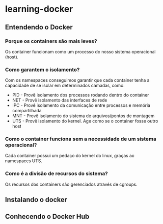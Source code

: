 # learning-docker

## Entendendo o Docker 

### Porque os containers são mais leves?

Os container funcionam como um processo do nosso sistema operacional (host).

### Como garantem o isolamento?

Com os namespaces conseguimos garantir que cada container tenha a capacidade de se isolar em determinados camadas, como:

- PID - Provê isolamento dos processos rodando dentro do container
- NET - Provê isolamento das interfaces de rede
- IPC - Provê isolamento da comunicação entre processos e memória compartilhada
- MNT - Provê isolamento do sistema de arquivos/pontos de montagem
- UTS - Provê isolamento do kernel. Age como se o container fosse outro host

### Como o container funciona sem a necessidade de um sistema operacional?

Cada container possui um pedaço do kernel do linux, graças ao namespaces UTS.

### Como é a divisão de recursos do sistema?

Os recursos dos containers são gerenciados através de cgroups.

## Instalando o docker


## Conhecendo o Docker Hub

